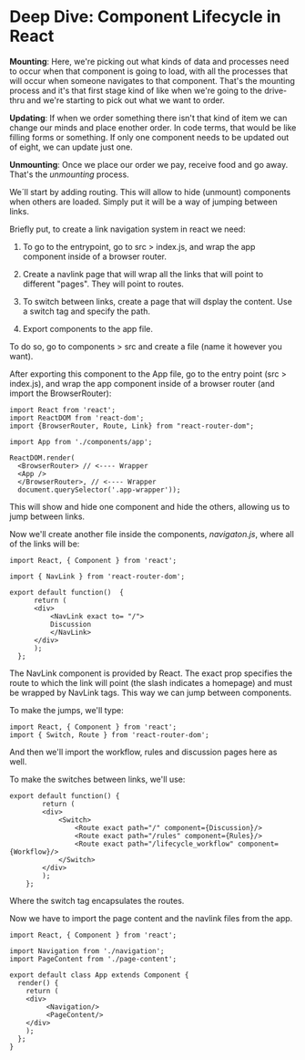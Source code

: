 # Deep Dive: Component Lifecycle in React

**Mounting**: Here, we're picking out what kinds of data and processes need to occur when that component is going to load, with all the processes that will occur when someone navigates to that component. That's the mounting process and it's that first stage kind of like when we're going to the drive-thru and we're starting to pick out what we want to order.

**Updating**: If when we order something there isn't that kind of item we can change our minds and place enother order. In code terms, that would be like filling forms or something. If only one component needs to be updated out of eight, we can update just one.

**Unmounting**: Once we place our order we pay, receive food and go away. That's the *unmounting* process.

We´ll start by adding routing. This will allow to hide (unmount) components when others are loaded. Simply put it will be a way of jumping between links.

Briefly put, to create a link navigation system in react we need:

1. To go to the entrypoint, go to src > index.js, and wrap the app component inside of a browser router.

2. Create a navlink page that will wrap all the links that will point to different "pages". They will point to routes.

3. To switch between links, create a page that will dsplay the content. Use a switch tag and specify the path.

4. Export components to the app file.

To do so, go to components > src and create a file (name it however you want).

After exporting this component to the App file, go to the entry point (src > index.js), and wrap the app component inside of a browser router (and import the BrowserRouter):

```
import React from 'react';
import ReactDOM from 'react-dom';
import {BrowserRouter, Route, Link} from "react-router-dom";

import App from './components/app';

ReactDOM.render(
  <BrowserRouter> // <---- Wrapper
  <App />
  </BrowserRouter>, // <---- Wrapper
  document.querySelector('.app-wrapper'));
  ```
  This will show and hide one component and hide the others, allowing us to jump between links.

  Now we'll create another file inside the components, *navigaton.js*, where all of the links will be:

  ```
  import React, { Component } from 'react';

import { NavLink } from 'react-router-dom';

export default function()  {
        return (
        <div>
            <NavLink exact to= "/">
            Discussion
            </NavLink>
        </div>
        );
    };
```

The NavLink component is provided by React. The exact prop specifies the route to which the link will point (the slash indicates a homepage) and must be wrapped by NavLink tags. This way we can jump between components.

To make the jumps, we'll type:

```
import React, { Component } from 'react';
import { Switch, Route } from 'react-router-dom';
```
And then we'll import the workflow, rules and discussion pages here as well.

To make the switches between links, we'll use:

```
export default function() {
        return (
        <div>
            <Switch>
                <Route exact path="/" component={Discussion}/>
                <Route exact path="/rules" component={Rules}/>
                <Route exact path="/lifecycle_workflow" component={Workflow}/>
            </Switch>
        </div>
        );
    };
```

Where the switch tag encapsulates the routes.

Now we have to import the page content and the navlink files from the app.

```
import React, { Component } from 'react';

import Navigation from './navigation';
import PageContent from './page-content';

export default class App extends Component {
  render() {
    return (
    <div>
         <Navigation/>
         <PageContent/>
    </div>
    );
  };
}
```
